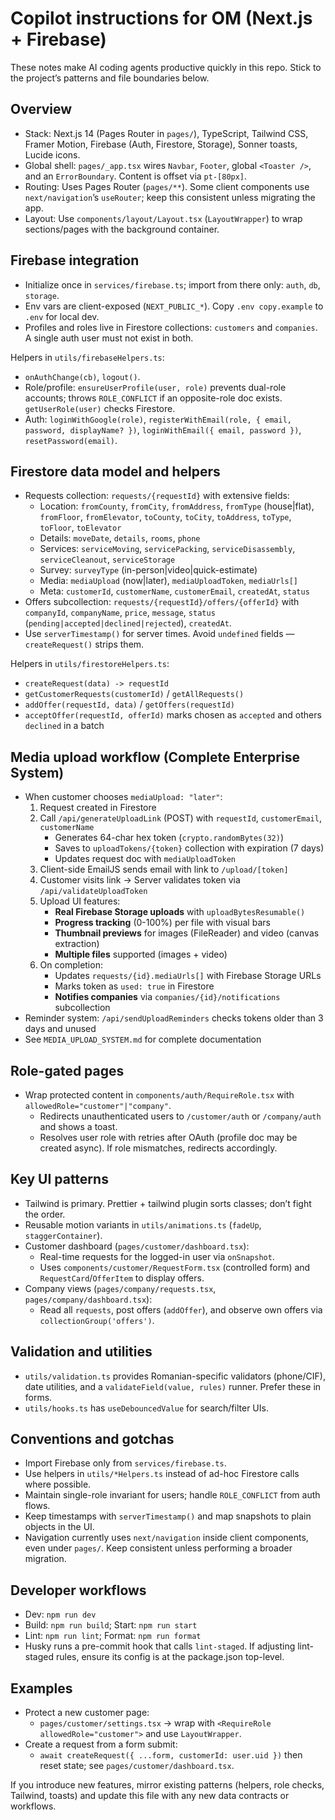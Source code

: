 # Copilot instructions for OM (Next.js + Firebase)

These notes make AI coding agents productive quickly in this repo. Stick to the project’s patterns and file boundaries below.

## Overview

- Stack: Next.js 14 (Pages Router in `pages/`), TypeScript, Tailwind CSS, Framer Motion, Firebase (Auth, Firestore, Storage), Sonner toasts, Lucide icons.
- Global shell: `pages/_app.tsx` wires `Navbar`, `Footer`, global `<Toaster />`, and an `ErrorBoundary`. Content is offset via `pt-[80px]`.
- Routing: Uses Pages Router (`pages/**`). Some client components use `next/navigation`’s `useRouter`; keep this consistent unless migrating the app.
- Layout: Use `components/layout/Layout.tsx` (`LayoutWrapper`) to wrap sections/pages with the background container.

## Firebase integration

- Initialize once in `services/firebase.ts`; import from there only: `auth`, `db`, `storage`.
- Env vars are client-exposed (`NEXT_PUBLIC_*`). Copy `.env copy.example` to `.env` for local dev.
- Profiles and roles live in Firestore collections: `customers` and `companies`. A single auth user must not exist in both.

Helpers in `utils/firebaseHelpers.ts`:

- `onAuthChange(cb)`, `logout()`.
- Role/profile: `ensureUserProfile(user, role)` prevents dual-role accounts; throws `ROLE_CONFLICT` if an opposite-role doc exists. `getUserRole(user)` checks Firestore.
- Auth: `loginWithGoogle(role)`, `registerWithEmail(role, { email, password, displayName? })`, `loginWithEmail({ email, password })`, `resetPassword(email)`.

## Firestore data model and helpers

- Requests collection: `requests/{requestId}` with extensive fields:
  - Location: `fromCounty`, `fromCity`, `fromAddress`, `fromType` (house|flat), `fromFloor`, `fromElevator`, `toCounty`, `toCity`, `toAddress`, `toType`, `toFloor`, `toElevator`
  - Details: `moveDate`, `details`, `rooms`, `phone`
  - Services: `serviceMoving`, `servicePacking`, `serviceDisassembly`, `serviceCleanout`, `serviceStorage`
  - Survey: `surveyType` (in-person|video|quick-estimate)
  - Media: `mediaUpload` (now|later), `mediaUploadToken`, `mediaUrls[]`
  - Meta: `customerId`, `customerName`, `customerEmail`, `createdAt`, `status`
- Offers subcollection: `requests/{requestId}/offers/{offerId}` with `companyId`, `companyName`, `price`, `message`, `status` (`pending|accepted|declined|rejected`), `createdAt`.
- Use `serverTimestamp()` for server times. Avoid `undefined` fields — `createRequest()` strips them.

Helpers in `utils/firestoreHelpers.ts`:

- `createRequest(data) -> requestId`
- `getCustomerRequests(customerId)` / `getAllRequests()`
- `addOffer(requestId, data)` / `getOffers(requestId)`
- `acceptOffer(requestId, offerId)` marks chosen as `accepted` and others `declined` in a batch

## Media upload workflow (Complete Enterprise System)

- When customer chooses `mediaUpload: "later"`:
  1. Request created in Firestore
  2. Call `/api/generateUploadLink` (POST) with `requestId`, `customerEmail`, `customerName`
     - Generates 64-char hex token (`crypto.randomBytes(32)`)
     - Saves to `uploadTokens/{token}` collection with expiration (7 days)
     - Updates request doc with `mediaUploadToken`
  3. Client-side EmailJS sends email with link to `/upload/[token]`
  4. Customer visits link → Server validates token via `/api/validateUploadToken`
  5. Upload UI features:
     - **Real Firebase Storage uploads** with `uploadBytesResumable()`
     - **Progress tracking** (0-100%) per file with visual bars
     - **Thumbnail previews** for images (FileReader) and video (canvas extraction)
     - **Multiple files** supported (images + video)
  6. On completion:
     - Updates `requests/{id}.mediaUrls[]` with Firebase Storage URLs
     - Marks token as `used: true` in Firestore
     - **Notifies companies** via `companies/{id}/notifications` subcollection
- Reminder system: `/api/sendUploadReminders` checks tokens older than 3 days and unused
- See `MEDIA_UPLOAD_SYSTEM.md` for complete documentation

## Role-gated pages

- Wrap protected content in `components/auth/RequireRole.tsx` with `allowedRole="customer"|"company"`.
  - Redirects unauthenticated users to `/customer/auth` or `/company/auth` and shows a toast.
  - Resolves user role with retries after OAuth (profile doc may be created async). If role mismatches, redirects accordingly.

## Key UI patterns

- Tailwind is primary. Prettier + tailwind plugin sorts classes; don’t fight the order.
- Reusable motion variants in `utils/animations.ts` (`fadeUp`, `staggerContainer`).
- Customer dashboard (`pages/customer/dashboard.tsx`):
  - Real-time requests for the logged-in user via `onSnapshot`.
  - Uses `components/customer/RequestForm.tsx` (controlled form) and `RequestCard`/`OfferItem` to display offers.
- Company views (`pages/company/requests.tsx`, `pages/company/dashboard.tsx`):
  - Read all `requests`, post offers (`addOffer`), and observe own offers via `collectionGroup('offers')`.

## Validation and utilities

- `utils/validation.ts` provides Romanian-specific validators (phone/CIF), date utilities, and a `validateField(value, rules)` runner. Prefer these in forms.
- `utils/hooks.ts` has `useDebouncedValue` for search/filter UIs.

## Conventions and gotchas

- Import Firebase only from `services/firebase.ts`.
- Use helpers in `utils/*Helpers.ts` instead of ad-hoc Firestore calls where possible.
- Maintain single-role invariant for users; handle `ROLE_CONFLICT` from auth flows.
- Keep timestamps with `serverTimestamp()` and map snapshots to plain objects in the UI.
- Navigation currently uses `next/navigation` inside client components, even under `pages/`. Keep consistent unless performing a broader migration.

## Developer workflows

- Dev: `npm run dev`
- Build: `npm run build`; Start: `npm run start`
- Lint: `npm run lint`; Format: `npm run format`
- Husky runs a pre-commit hook that calls `lint-staged`. If adjusting lint-staged rules, ensure its config is at the package.json top-level.

## Examples

- Protect a new customer page:
  - `pages/customer/settings.tsx` -> wrap with `<RequireRole allowedRole="customer">` and use `LayoutWrapper`.
- Create a request from a form submit:
  - `await createRequest({ ...form, customerId: user.uid })` then reset state; see `pages/customer/dashboard.tsx`.

If you introduce new features, mirror existing patterns (helpers, role checks, Tailwind, toasts) and update this file with any new data contracts or workflows.
